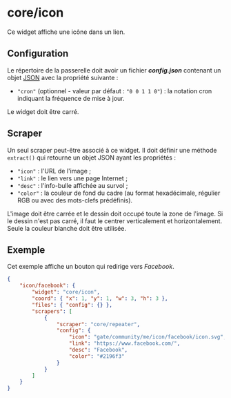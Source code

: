 # core/icon

Ce widget affiche une icône dans un lien.

## Configuration

Le répertoire de la passerelle doit avoir un fichier ***config.json***
contenant un objet
[JSON](http://www.json.org/json-fr.html "JavaScript Object Notation") avec la
propriété suivante :

- `"cron"` (optionnel - valeur par défaut : `"0 0 1 1 0"`) : la notation cron
  indiquant la fréquence de mise à jour.

Le widget doit être carré.

## Scraper

Un seul scraper peut-être associé à ce widget. Il doit définir une méthode
`extract()` qui retourne un objet JSON ayant les propriétés :

- `"icon"` : l'URL de l'image ;
- `"link"` : le lien vers une page Internet ;
- `"desc"` : l'info-bulle affichée au survol ;
- `"color"` : la couleur de fond du cadre (au format hexadécimale, régulier RGB
  ou avec des mots-clefs prédéfinis).

L'image doit être carrée et le dessin doit occupé toute la zone de l'image. Si
le dessin n'est pas carré, il faut le centrer verticalement et horizontalement.
Seule la couleur blanche doit être utilisée.

## Exemple

Cet exemple affiche un bouton qui redirige vers *Facebook*.

```JSON
{
    "icon/facebook": {
        "widget": "core/icon",
        "coord": { "x": 1, "y": 1, "w": 3, "h": 3 },
        "files": { "config": {} },
        "scrapers": [
            {
                "scraper": "core/repeater",
                "config": {
                    "icon": "gate/community/me/icon/facebook/icon.svg",
                    "link": "https://www.facebook.com/",
                    "desc": "Facebook",
                    "color": "#2196f3"
                }
            }
        ]
    }
}
```
